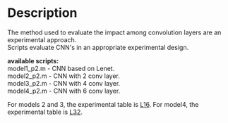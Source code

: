
# Description

The method used to evaluate the impact among convolution layers are an experimental approach.<br />
Scripts evaluate CNN's in an appropriate experimental design.<br />

**available scripts:**<br />
model1_p2.m - CNN based on Lenet.<br />
model2_p2.m - CNN with 2 conv layer.<br />
model3_p2.m - CNN with 4 conv layer.<br />
model4_p2.m - CNN with 6 conv layer.<br />

For models 2 and 3, the experimental table is [L16](https://www.york.ac.uk/depts/maths/tables/l16.htm). For model4, the experimental table is [L32](https://www.york.ac.uk/depts/maths/tables/l32.htm).<br />



